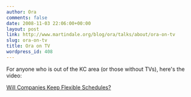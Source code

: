 ```yaml
---
author: Ora
comments: false
date: 2008-11-03 22:06:00+00:00
layout: post
link: http://www.martindale.org/blog/ora/talks/about/ora-on-tv
slug: ora-on-tv
title: Ora on TV
wordpress_id: 408
---
```


For anyone who is out of the KC area (or those without TVs), here's the video:  
  
[Will Companies Keep Flexible Schedules?](http://www.nbcactionnews.com/mediacenter/videoplayer/dayportPlayer.aspx?articleIds=416439,416446,416458,416450,416300,416299,416301,416298,416290,416294,416289,416130,416133,416132,416129,415903,416292,415902,415901,415893,415894,415895,415817,415815,415759,415749,415750,416461,416460,416438&categoryId=4295&loadPlaylist=true&contractId=2&articleID=416439)
